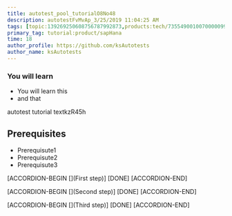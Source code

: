 ```yaml
---
title: autotest_pool_tutorialO8No48
description: autotestFvMvAp_3/25/2019 11:04:25 AM
tags: [topic:139269250608756787992873,products:tech/73554900100700000996,tutorial:experience/advanced]
primary_tag: tutorial:product/sapHana
time: 18
author_profile: https://github.com/ksAutotests
author_name: ksAutotests
---
```

### You will learn
- You will learn this
- and that

autotest tutorial textkzR45h

## Prerequisites
- Prerequisute1
- Prerequisute2
- Prerequisute3

[ACCORDION-BEGIN [](First step)]
[DONE]
[ACCORDION-END]

[ACCORDION-BEGIN [](Second step)]
[DONE]
[ACCORDION-END]

[ACCORDION-BEGIN [](Third step)]
[DONE]
[ACCORDION-END]

